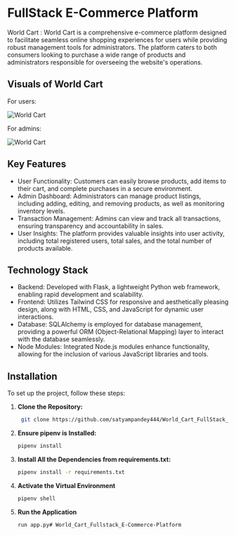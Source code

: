 
# FullStack E-Commerce Platform 

World Cart : World Cart is a comprehensive e-commerce platform designed to facilitate seamless online shopping experiences for users while providing robust management tools for administrators. The platform caters to both consumers looking to purchase a wide range of products and administrators responsible for overseeing the website's operations.



## Visuals of World Cart

For users:

![World Cart](https://media1.giphy.com/media/v1.Y2lkPTc5MGI3NjExZHA5ZmJuZnZibXcydmd4cWV2YndoMHVobmU5aTFxdWlwNnhpc3BvNyZlcD12MV9pbnRlcm5hbF9naWZfYnlfaWQmY3Q9Zw/AnPQkilJjnnTuDdWGF/giphy.gif)

For admins:

![World Cart](https://media3.giphy.com/media/v1.Y2lkPTc5MGI3NjExcTFyODVybmJqY24zYnVvcmNnZG1yd2QyMGt0eWd1Y3FwemFpeDdpbyZlcD12MV9pbnRlcm5hbF9naWZfYnlfaWQmY3Q9Zw/x594Fj1TWBygBH6TaB/giphy.gif)
## Key Features
* User Functionality: Customers can easily browse products, add items to their cart, and complete purchases in a secure environment.
* Admin Dashboard: Administrators can manage product listings, including adding, editing, and removing products, as well as monitoring inventory levels.
* Transaction Management: Admins can view and track all transactions, ensuring transparency and accountability in sales.
* User Insights: The platform provides valuable insights into user activity, including total registered users, total sales, and the total number of products available.
## Technology Stack

* Backend: Developed with Flask, a lightweight Python web framework, enabling rapid development and scalability.
* Frontend: Utilizes Tailwind CSS for responsive and aesthetically pleasing design, along with HTML, CSS, and JavaScript for dynamic user interactions.
* Database: SQLAlchemy is employed for database management, providing a powerful ORM (Object-Relational Mapping) layer to interact with the database seamlessly.
* Node Modules: Integrated Node.js modules enhance functionality, allowing for the inclusion of various JavaScript libraries and tools.
## Installation
To set up the project, follow these steps:

1. **Clone the Repository:**
   ```bash
    git clone https://github.com/satyampandey444/World_Cart_FullStack_E-Commerce-Platform.git
2. **Ensure pipenv is Installed:**
    ```bash
    pipenv install
3. **Install All the Dependencies from requirements.txt:**
     ```bash
     pipenv install -r requirements.txt
4. **Activate the Virtual Environment**
     ```bash
     pipenv shell
5. **Run the Application**
     ```bash
    run app.py# World_Cart_Fullstack_E-Commerce-Platform
